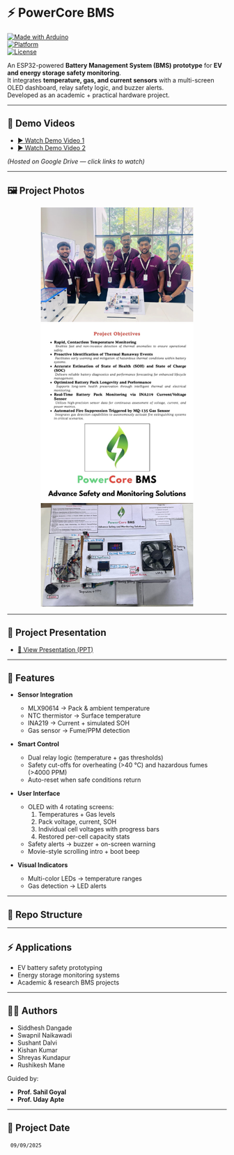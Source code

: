 # ⚡ PowerCore BMS

[![Made with Arduino](https://img.shields.io/badge/Made%20with-Arduino-blue?logo=arduino)](https://www.arduino.cc/)  
[![Platform](https://img.shields.io/badge/Platform-ESP32-orange?logo=espressif)](https://www.espressif.com/)  
[![License](https://img.shields.io/badge/License-MIT-green.svg)](LICENSE)  

An ESP32-powered **Battery Management System (BMS) prototype** for **EV and energy storage safety monitoring**.  
It integrates **temperature, gas, and current sensors** with a multi-screen OLED dashboard, relay safety logic, and buzzer alerts.  
Developed as an academic + practical hardware project.

---

## 🎥 Demo Videos
- [▶️ Watch Demo Video 1](https://drive.google.com/file/d/1IXptzPIsLpXgdGexhmpmoqSfk5SGxDSW/view?usp=drive_link)  
- [▶️ Watch Demo Video 2](https://drive.google.com/file/d/1eXrK253PXBS8xrBsJ-vRTsRqrHc911hD/view?usp=drive_link)

*(Hosted on Google Drive — click links to watch)*

---

## 🖼️ Project Photos
<p align="center">
  <img src="https://github.com/sidortal/OBB-Expansion/blob/main/WhatsApp%20Image%202025-09-26%20at%2012.28.06_1e314fae.jpg" width="350">
  <img src="https://github.com/sidortal/OBB-Expansion/blob/main/WhatsApp%20Image%202025-09-26%20at%2012.28.07_603e3cbc.jpg" width="350">
  <img src="https://github.com/sidortal/OBB-Expansion/blob/main/WhatsApp%20Image%202025-09-26%20at%2012.28.07_d91c5880.jpg" width="350">
</p>

---

## 📑 Project Presentation
- [📂 View Presentation (PPT)](https://docs.google.com/presentation/d/1bvNAJ2W0TkVCBMyxPtJjyX1ubfwUfUWg/edit?usp=drive_link&ouid=102921229719269680219&rtpof=true&sd=true)

---

## 🚀 Features
- **Sensor Integration**
  - MLX90614 → Pack & ambient temperature  
  - NTC thermistor → Surface temperature  
  - INA219 → Current + simulated SOH  
  - Gas sensor → Fume/PPM detection  

- **Smart Control**
  - Dual relay logic (temperature + gas thresholds)  
  - Safety cut-offs for overheating (>40 °C) and hazardous fumes (>4000 PPM)  
  - Auto-reset when safe conditions return  

- **User Interface**
  - OLED with 4 rotating screens:  
    1. Temperatures + Gas levels  
    2. Pack voltage, current, SOH  
    3. Individual cell voltages with progress bars  
    4. Restored per-cell capacity stats  
  - Safety alerts → buzzer + on-screen warning  
  - Movie-style scrolling intro + boot beep  

- **Visual Indicators**
  - Multi-color LEDs → temperature ranges  
  - Gas detection → LED alerts  

---

## 📂 Repo Structure

---

## ⚡ Applications
- EV battery safety prototyping  
- Energy storage monitoring systems  
- Academic & research BMS projects  

---

## 👨‍💻 Authors
- Siddhesh Dangade  
- Swapnil Naikawadi  
- Sushant Dalvi  
- Kishan Kumar  
- Shreyas Kundapur  
- Rushikesh Mane  

Guided by:  
- **Prof. Sahil Goyal**  
- **Prof. Uday Apte**  

---

## 📅 Project Date
` 09/09/2025`

